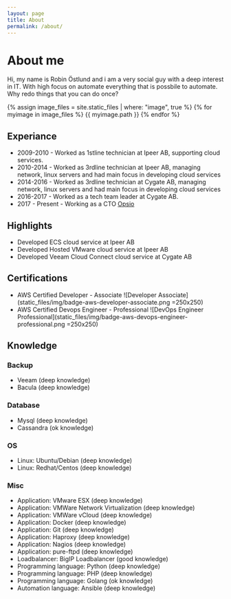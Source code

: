 ```yaml
---
layout: page
title: About
permalink: /about/
---
```


# About me
Hi, my name is Robin Östlund and i am a very social guy with a deep interest in IT. With high focus on automate everything that is possbile to automate. Why redo things that you can do once?

{% assign image_files = site.static_files | where: "image", true %}
{% for myimage in image_files %}
  {{ myimage.path }}
{% endfor %}

## Experiance
- 2009-2010 - Worked as 1stline technician at Ipeer AB, supporting cloud services.
- 2010-2014 - Worked as 3rdline technician at Ipeer AB, managing network, linux servers and had main focus in developing cloud services
- 2014-2016 - Worked as 3rdline technician at Cygate AB, managing network, linux servers and had main focus in developing cloud services
- 2016-2017 - Worked as a tech team leader at Cygate AB.
- 2017 - Present - Working as a CTO [Opsio](https://www.opsio.se)

## Highlights
- Developed ECS cloud service at Ipeer AB
- Developed Hosted VMware cloud service at Ipeer AB
- Developed Veeam Cloud Connect cloud service at Cygate AB

## Certifications
- AWS Certified Developer - Associate ![Developer Associate](static_files/img/badge-aws-developer-associate.png =250x250)
- AWS Certified Devops Engineer - Professional ![DevOps Engineer Professional](static_files/img/badge-aws-devops-engineer-professional.png =250x250)

## Knowledge

### Backup
- Veeam (deep knowledge)
- Bacula (deep knowledge)

### Database
- Mysql (deep knowledge)
- Cassandra (ok knowledge)

### OS
- Linux: Ubuntu/Debian (deep knowledge)
- Linux: Redhat/Centos (deep knowledge)

### Misc
- Application: VMware ESX (deep knowledge)
- Application: VMWare Network Virtualization (deep knowledge)
- Application: VMWare vCloud (deep knowledge)
- Application: Docker (deep knowledge)
- Application: Git (deep knowledge)
- Application: Haproxy (deep knowledge)
- Application: Nagios (deep knowledge)
- Application: pure-ftpd (deep knowledge)
- Loadbalancer: BigIP Loadbalancer (good knowledge)
- Programming language: Python (deep knowledge)
- Programming language: PHP (deep knowledge)
- Programming language: Golang (ok knowledge)
- Automation language: Ansible (deep knowledge)